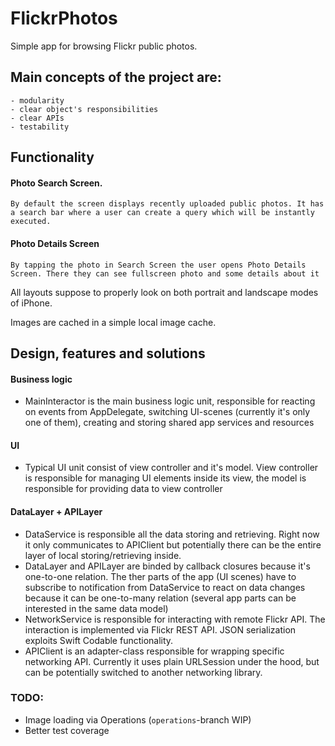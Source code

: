 # FlickrPhotos
Simple app for browsing Flickr public photos.

## Main concepts of the project are:
	- modularity 
	- clear object's responsibilities 
	- clear APIs 
	- testability

## Functionality
#### Photo Search Screen.
    By default the screen displays recently uploaded public photos. It has a search bar where a user can create a query which will be instantly executed.
#### Photo Details Screen
    By tapping the photo in Search Screen the user opens Photo Details Screen. There they can see fullscreen photo and some details about it
    
All layouts suppose to properly look on both portrait and landscape modes of iPhone.

Images are cached in a simple local image cache.

## Design, features and solutions
#### Business logic
- MainInteractor is the main business logic unit, responsible for reacting on events from AppDelegate, switching UI-scenes (currently it's only one of them), creating and storing shared app services and resources

#### UI
- Typical UI unit consist of view controller and it's model. View controller is responsible for managing UI elements inside its view, the model is responsible for providing data to view controller

#### DataLayer + APILayer
- DataService is responsible all the data storing and retrieving. Right now it only communicates to APIClient but potentially there can be the entire layer of local storing/retrieving inside.
- DataLayer and APILayer are binded by callback closures because it's one-to-one relation. The ther parts of the app (UI scenes) have to subscribe to notification from DataService to react on data changes because it can be one-to-many relation (several app parts can be interested in the same data model)
- NetworkService is responsible for interacting with remote Flickr API. The interaction is implemented via Flickr REST API. JSON serialization exploits Swift Codable functionality.
- APIClient is an adapter-class responsible for wrapping specific networking API. Currently it uses plain URLSession under the hood, but can be potentially switched to another networking library.

### TODO:
- Image loading via Operations (`operations`-branch WIP)
- Better test coverage
